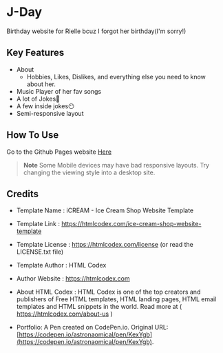 # J-Day
Birthday website for Rielle bcuz I forgot her birthday(I'm sorry!)

## Key Features

* About
  - Hobbies, Likes, Dislikes, and everything else you need to know about her.
* Music Player of her fav songs
* A lot of Jokes🤗
* A few inside jokes😶
* Semi-responsive layout

## How To Use

Go to the Github Pages website [Here](https://andricole12.github.io/I-Day/)


> **Note**
> Some Mobile devices may have bad responsive layouts. Try changing the viewing style into a desktop site.

## Credits
* Template Name    : iCREAM - Ice Cream Shop Website Template

* Template Link    : https://htmlcodex.com/ice-cream-shop-website-template

* Template License : https://htmlcodex.com/license (or read the LICENSE.txt file)

* Template Author  : HTML Codex

* Author Website   : https://htmlcodex.com

* About HTML Codex : HTML Codex is one of the top creators and publishers of Free HTML templates, HTML landing pages, HTML email templates and HTML snippets in the world. Read more at ( https://htmlcodex.com/about-us )

* Portfolio: A Pen created on CodePen.io. Original URL: [https://codepen.io/astronaomical/pen/KexYgb](https://codepen.io/astronaomical/pen/KexYgb).